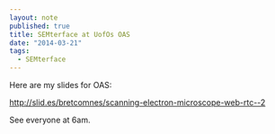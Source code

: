 ```yaml
---
layout: note
published: true
title: SEMterface at UofOs OAS
date: "2014-03-21"
tags: 
  - SEMterface
---
```


Here are my slides for OAS:

http://slid.es/bretcomnes/scanning-electron-microscope-web-rtc--2

See everyone at 6am.